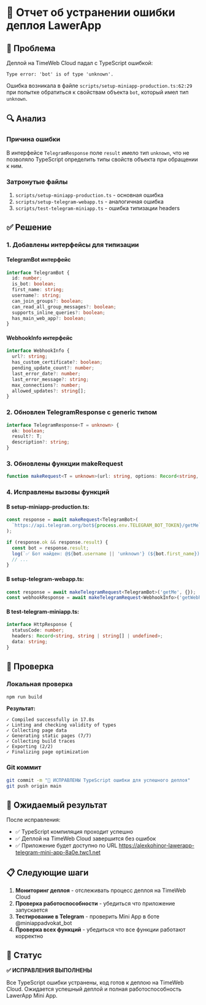 # 🔧 Отчет об устранении ошибки деплоя LawerApp

## 🚨 Проблема

Деплой на TimeWeb Cloud падал с TypeScript ошибкой:
```
Type error: 'bot' is of type 'unknown'.
```

Ошибка возникала в файле `scripts/setup-miniapp-production.ts:62:29` при попытке обратиться к свойствам объекта `bot`, который имел тип `unknown`.

## 🔍 Анализ

### Причина ошибки
В интерфейсе `TelegramResponse` поле `result` имело тип `unknown`, что не позволяло TypeScript определить типы свойств объекта при обращении к ним.

### Затронутые файлы
1. `scripts/setup-miniapp-production.ts` - основная ошибка
2. `scripts/setup-telegram-webapp.ts` - аналогичная ошибка
3. `scripts/test-telegram-miniapp.ts` - ошибка типизации headers

## ✅ Решение

### 1. Добавлены интерфейсы для типизации

#### TelegramBot интерфейс
```typescript
interface TelegramBot {
  id: number;
  is_bot: boolean;
  first_name: string;
  username?: string;
  can_join_groups?: boolean;
  can_read_all_group_messages?: boolean;
  supports_inline_queries?: boolean;
  has_main_web_app?: boolean;
}
```

#### WebhookInfo интерфейс
```typescript
interface WebhookInfo {
  url?: string;
  has_custom_certificate?: boolean;
  pending_update_count?: number;
  last_error_date?: number;
  last_error_message?: string;
  max_connections?: number;
  allowed_updates?: string[];
}
```

### 2. Обновлен TelegramResponse с generic типом

```typescript
interface TelegramResponse<T = unknown> {
  ok: boolean;
  result?: T;
  description?: string;
}
```

### 3. Обновлены функции makeRequest

```typescript
function makeRequest<T = unknown>(url: string, options: Record<string, unknown> = {}): Promise<TelegramResponse<T>>
```

### 4. Исправлены вызовы функций

#### В setup-miniapp-production.ts:
```typescript
const response = await makeRequest<TelegramBot>(
  `https://api.telegram.org/bot${process.env.TELEGRAM_BOT_TOKEN}/getMe`
);

if (response.ok && response.result) {
  const bot = response.result;
  log(`✅ Бот найден: @${bot.username || 'unknown'} (${bot.first_name})`, 'green');
  // ...
}
```

#### В setup-telegram-webapp.ts:
```typescript
const response = await makeTelegramRequest<TelegramBot>('getMe', {});
const webhookResponse = await makeTelegramRequest<WebhookInfo>('getWebhookInfo', {});
```

#### В test-telegram-miniapp.ts:
```typescript
interface HttpResponse {
  statusCode: number;
  headers: Record<string, string | string[] | undefined>;
  data: string;
}
```

## 🧪 Проверка

### Локальная проверка
```bash
npm run build
```

**Результат:**
```
✓ Compiled successfully in 17.8s
✓ Linting and checking validity of types    
✓ Collecting page data    
✓ Generating static pages (7/7)
✓ Collecting build traces    
✓ Exporting (2/2)
✓ Finalizing page optimization 
```

### Git коммит
```bash
git commit -m "🔧 ИСПРАВЛЕНЫ TypeScript ошибки для успешного деплоя"
git push origin main
```

## 🚀 Ожидаемый результат

После исправления:
- ✅ TypeScript компиляция проходит успешно
- ✅ Деплой на TimeWeb Cloud завершится без ошибок
- ✅ Приложение будет доступно по URL https://alexkohinor-lawerapp-telegram-mini-app-8a0e.twc1.net

## 📋 Следующие шаги

1. **Мониторинг деплоя** - отслеживать процесс деплоя на TimeWeb Cloud
2. **Проверка работоспособности** - убедиться что приложение запускается
3. **Тестирование в Telegram** - проверить Mini App в боте @miniappadvokat_bot
4. **Проверка всех функций** - убедиться что все функции работают корректно

## 🎯 Статус

**✅ ИСПРАВЛЕНИЯ ВЫПОЛНЕНЫ**

Все TypeScript ошибки устранены, код готов к деплою на TimeWeb Cloud. Ожидается успешный деплой и полная работоспособность LawerApp Mini App.
